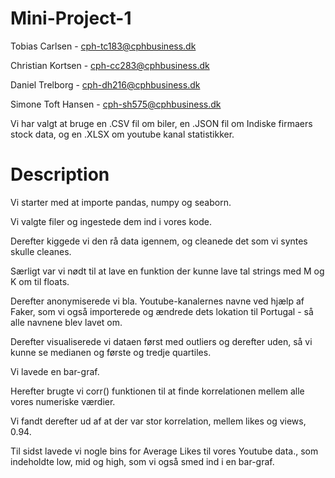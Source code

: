 # Mini-Project-1

Tobias Carlsen - cph-tc183@cphbusiness.dk

Christian Kortsen - cph-cc283@cphbusiness.dk

Daniel Trelborg - cph-dh216@cphbusiness.dk

Simone Toft Hansen - cph-sh575@cphbusiness.dk


Vi har valgt at bruge en .CSV fil om biler, en .JSON fil om Indiske firmaers stock data, og en .XLSX om youtube kanal statistikker.


# Description
Vi starter med at importe pandas, numpy og seaborn.

Vi valgte filer og ingestede dem ind i vores kode.

Derefter kiggede vi den rå data igennem, og cleanede det som vi syntes skulle cleanes.

Særligt var vi nødt til at lave en funktion der kunne lave tal strings med M og K om til floats.

Derefter anonymiserede vi bla. Youtube-kanalernes navne ved hjælp af Faker, som vi også importerede og ændrede dets lokation til Portugal - så alle navnene blev lavet om.

Derefter visualiserede vi dataen først med outliers og derefter uden, så vi kunne se medianen og første og tredje quartiles.

Vi lavede en bar-graf.

Herefter brugte vi corr() funktionen til at finde korrelationen mellem alle vores numeriske værdier.

Vi fandt derefter ud af at der var stor korrelation, mellem likes og views, 0.94.

Til sidst lavede vi nogle bins for Average Likes til vores Youtube data., som indeholdte low, mid og high, som vi også smed ind i en bar-graf.
